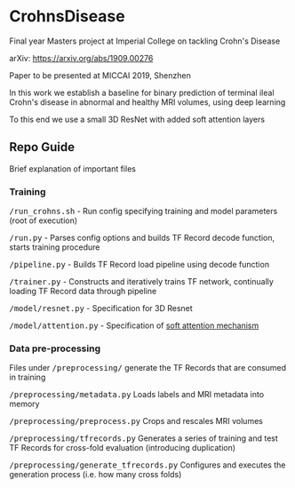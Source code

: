 
# CrohnsDisease
Final year Masters project at Imperial College on tackling Crohn's Disease

arXiv: https://arxiv.org/abs/1909.00276

Paper to be presented at MICCAI 2019, Shenzhen

In this work we establish a baseline for binary prediction of terminal ileal Crohn's disease in abnormal and healthy MRI volumes, using deep learning

To this end we use a small 3D ResNet with added soft attention layers

## Repo Guide
Brief explanation of important files

### Training
<tt>/run_crohns.sh</tt> - Run config specifying training and model parameters (root of execution)

<tt>/run.py</tt> - Parses config options and builds TF Record decode function, starts training procedure

<tt>/pipeline.py</tt> - Builds TF Record load pipeline using decode function

<tt>/trainer.py</tt> - Constructs and iteratively trains TF network, continually loading TF Record data through pipeline

<tt>/model/resnet.py</tt> - Specification for 3D Resnet

<tt>/model/attention.py</tt> - Specification of [soft attention mechanism](https://arxiv.org/abs/1804.05338)

### Data pre-processing
Files under <tt>/preprocessing/</tt> generate the TF Records that are consumed in training

<tt>/preprocessing/metadata.py</tt> Loads labels and MRI metadata into memory

<tt>/preprocessing/preprocess.py</tt> Crops and rescales MRI volumes

<tt>/preprocessing/tfrecords.py</tt> Generates a series of training and test TF Records for cross-fold evaluation (introducing duplication)

<tt>/preprocessing/generate_tfrecords.py</tt> Configures and executes the generation process (i.e. how many cross folds)
